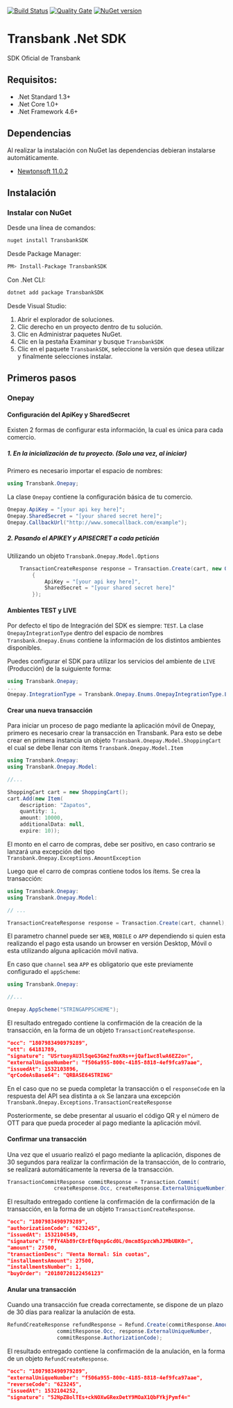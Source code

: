 [![Build Status](https://travis-ci.org/TransbankDevelopers/transbank-sdk-dotnet.svg?branch=master)](https://travis-ci.org/TransbankDevelopers/transbank-sdk-dotnet)
[![Quality Gate](https://sonarcloud.io/api/project_badges/measure?project=dotnetsdk&metric=alert_status)](https://sonarcloud.io/dashboard?id=dotnetsdk)
[![NuGet version](https://badge.fury.io/nu/TransbankSDK.svg)](https://badge.fury.io/nu/TransbankSDK)
# Transbank .Net SDK

SDK Oficial de Transbank

## Requisitos:
 - .Net Standard 1.3+
 - .Net Core 1.0+
 - .Net Framework 4.6+

## Dependencias
Al realizar la instalación con NuGet las dependencias
debieran instalarse automáticamente.

- [Newtonsoft 11.0.2](https://www.newtonsoft.com/json)

## Instalación

### Instalar con NuGet

Desde una línea de comandos:

```bash
nuget install TransbankSDK
```

Desde Package Manager:

```bash
PM> Install-Package TransbankSDK
```

Con .Net CLI:

```bash
dotnet add package TransbankSDK
```

Desde Visual Studio:

1. Abrir el explorador de soluciones.
2. Clic derecho en un proyecto dentro de tu solución.
3. Clic en Administrar paquetes NuGet.
4. Clic en la pestaña Examinar y busque `TransbankSDK`
5. Clic en el paquete `TransbankSDK`, seleccione la versión que desea utilizar y finalmente selecciones instalar.

## Primeros pasos

### Onepay

#### Configuración del ApiKey y SharedSecret

Existen 2 formas de configurar esta información, la cual es única para cada comercio.

##### 1. En la inicialización de tu proyecto. (Solo una vez, al iniciar)

Primero es necesario importar el espacio de nombres:

```csharp
using Transbank.Onepay;
```

La clase `Onepay` contiene la configuración básica de tu comercio.

```csharp
Onepay.ApiKey = "[your api key here]";
Onepay.SharedSecret = "[your shared secret here]";
Onepay.CallbackUrl("http://www.somecallback.com/example");
```

##### 2. Pasando el APIKEY y APISECRET a cada petición

Utilizando un objeto `Transbank.Onepay.Model.Options`

```csharp
    TransactionCreateResponse response = Transaction.Create(cart, new Options()
        {
            ApiKey = "[your api key here]",
            SharedSecret = "[your shared secret here]"
        });
```

#### Ambientes TEST y LIVE

Por defecto el tipo de Integración del SDK es siempre: `TEST`.
La clase `OnepayIntegrationType` dentro del espacio de nombres `Transbank.Onepay.Enums` contiene la información de los distintos ambientes disponibles.

Puedes configurar el SDK para utilizar los servicios del ambiente de `LIVE` (Producción) de la suiguiente forma:
```csharp
using Transbank.Onepay;
...
Onepay.IntegrationType = Transbank.Onepay.Enums.OnepayIntegrationType.LIVE;
```

#### Crear una nueva transacción

Para iniciar un proceso de pago mediante la aplicación móvil de Onepay, primero es necesario crear la transacción en Transbank.
Para esto se debe crear en primera instancia un objeto `Transbank.Onepay.Model.ShoppingCart` el cual se debe llenar con ítems
`Transbank.Onepay.Model.Item`

```csharp
using Transbank.Onepay:
using Transbank.Onepay.Model:

//...

ShoppingCart cart = new ShoppingCart();
cart.Add(new Item(
    description: "Zapatos",
    quantity: 1,
    amount: 10000,
    additionalData: null,
    expire: 10));
```
El monto en el carro de compras, debe ser positivo, en caso contrario se lanzará una excepción del tipo
`Transbank.Onepay.Exceptions.AmountException`

Luego que el carro de compras contiene todos los ítems. Se crea la transacción:

```csharp
using Transbank.Onepay:
using Transbank.Onepay.Model:

// ...

TransactionCreateResponse response = Transaction.Create(cart, channel);
```

El parametro channel puede ser `WEB`, `MOBILE` o `APP` dependiendo si quien esta realizando el pago esta usando un browser en 
versión Desktop, Móvil o esta utilizando alguna aplicación móvil nativa.

En caso que `channel` sea `APP` es obligatorio que este previamente configurado el `appScheme`:

```c#
using Transbank.Onepay:

//...

Onepay.AppScheme("STRINGAPPSCHEME");
```

El resultado entregado contiene la confirmación de la creación de la transacción, en la forma de un objeto `TransactionCreateResponse`.

```json
"occ": "1807983490979289",
"ott": 64181789,
"signature": "USrtuoyAU3l5qeG3Gm2fnxKRs++jQaf1wc8lwA6EZ2o=",
"externalUniqueNumber": "f506a955-800c-4185-8818-4ef9fca97aae",
"issuedAt": 1532103896,
"qrCodeAsBase64": "QRBASE64STRING"
```

En el caso que no se pueda completar la transacción o el `responseCode` en la respuesta del API sea distinta a `ok`
Se lanzara una excepción `Transbank.Onepay.Exceptions.TransactionCreateResponse`

Posteriormente, se debe presentar al usuario el código QR y el número de OTT para que pueda proceder al pago
mediante la aplicación móvil.

#### Confirmar una transacción

Una vez que el usuario realizó el pago mediante la aplicación, dispones de 30 segundos
para realizar la confirmación de la transacción, de lo contrario, se realizará automáticamente
la reversa de la transacción.

```csharp
TransactionCommitResponse commitResponse = Transaction.Commit(
               createResponse.Occ, createResponse.ExternalUniqueNumber);
```

El resultado entregado contiene la confirmación de la confirmación de la transacción, en la forma de un objeto `TransactionCreateResponse`.

```json
"occ": "1807983490979289",
"authorizationCode": "623245",
"issuedAt": 1532104549,
"signature": "FfY4Ab89rC8rEf0qnpGcd0L/0mcm8SpzcWhJJMbUBK0=",
"amount": 27500,
"transactionDesc": "Venta Normal: Sin cuotas",
"installmentsAmount": 27500,
"installmentsNumber": 1,
"buyOrder": "20180720122456123"
```

#### Anular una transacción

Cuando una transacción fue creada correctamente, se dispone de un plazo de 30 días para realizar la anulación de esta.

```csharp
RefundCreateResponse refundResponse = Refund.Create(commitResponse.Amount,
                commitResponse.Occ, response.ExternalUniqueNumber,
                commitResponse.AuthorizationCode);
```

El resultado entregado contiene la confirmación de la anulación, en la forma de un objeto `RefundCreateResponse`.

```json
"occ": "1807983490979289",
"externalUniqueNumber": "f506a955-800c-4185-8818-4ef9fca97aae",
"reverseCode": "623245",
"issuedAt": 1532104252,
"signature": "52NpZBolTEs+ckNOXwGRexDetY9MOaX1QbFYkjPymf4="
```
